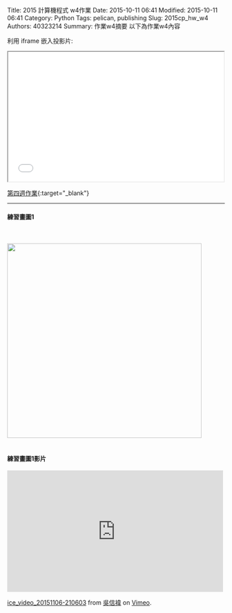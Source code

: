 Title: 2015 計算機程式 w4作業
Date: 2015-10-11 06:41
Modified: 2015-10-11 06:41
Category: Python
Tags: pelican, publishing
Slug: 2015cp_hw_w4
Authors: 40323214
Summary: 作業w4摘要
以下為作業w4內容

利用 iframe 嵌入投影片:

<iframe src="40323214_cp_w4.html" width="500" height="300"></iframe>

[第四週作業](40323214_cp_w4.html){:target="_blank"}

<hr/>
<h4>練習畫圖1</h4>
<br>
<br>
<img src="https://copy.com/ktCw1mrbB3SR261l"width="450"height="450">
<br>
<br>
<h4>練習畫圖1影片</h4>
<iframe src="https://player.vimeo.com/video/144869256" width="500" height="281" frameborder="0" webkitallowfullscreen mozallowfullscreen allowfullscreen></iframe> <p><a href="https://vimeo.com/144869256">ice_video_20151106-210603</a> from <a href="https://vimeo.com/user45009540">吳信褘</a> on <a href="https://vimeo.com">Vimeo</a>.</p>


